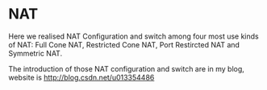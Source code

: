 # NAT

Here we realised NAT Configuration and switch among four most use kinds of NAT: Full Cone NAT, Restricted Cone NAT, Port  Restircted NAT and Symmetric NAT.

The introduction of those NAT configuration and switch are in my blog, website is http://blog.csdn.net/u013354486
